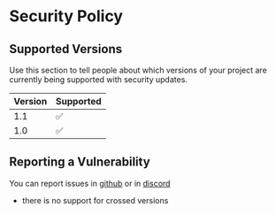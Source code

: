 # Security Policy

## Supported Versions

Use this section to tell people about which versions of your project are
currently being supported with security updates.

| Version | Supported          |
| ------- | ------------------ |
| 1.1     | :white_check_mark: |
| 1.0     | :white_check_mark:                |

## Reporting a Vulnerability

You can report issues in [github](https://github.com/nishantapps/node-bard/issues) or in [discord](https://discord.com/channels/1167478609905205430/1178375929928622080)

* there is no support for crossed versions

